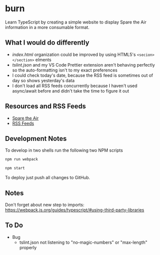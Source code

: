 # burn

Learn TypeScript by creating a simple website to display Spare the Air information in a more consumable format.

## What I would do differently

- _index.html_ organization could be improved by using HTML5's `<secion></section>` elments
- _tslint.json_ and my VS Code Prettier extension aren't behaving perfectly so the auto-formatting isn't to my exact preferences
- I could check today's date, because the RSS feed is sometimes out of day so shows yesterday's data
- I don't load all RSS feeds concurrently because I haven't used async/await before and didn't take the time to figure it out

## Resources and RSS Feeds

- [Spare the Air](http://www.sparetheair.org/)
- [RSS Feeds](http://www.baaqmd.gov/online-services/rss-feeds)

## Development Notes

To develop in two shells run the following two NPM scripts

```sh
npm run webpack
```

```sh
npm start
```

To deploy just push all changes to GitHub.

## Notes

Don't forget about new step to imports: https://webpack.js.org/guides/typescript/#using-third-party-libraries

## To Do

- Bug
  - tslint.json not listening to "no-magic-numbers" or "max-length" properly
